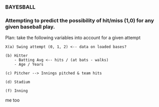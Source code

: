 ### BAYESBALL
### Attempting to predict the possibility of hit/miss (1,0) for any given baseball play.

Plan: take the following variables into account for a given attempt

    X(a) Swing attempt (0, 1, 2) <-- data on loaded bases?

    (b) Hitter
        - Batting Avg <-- hits / (at bats - walks)
        - Age / Years

    (c) Pitcher --> Innings pitched & team hits

    (d) Stadium

    (f) Inning


me too
